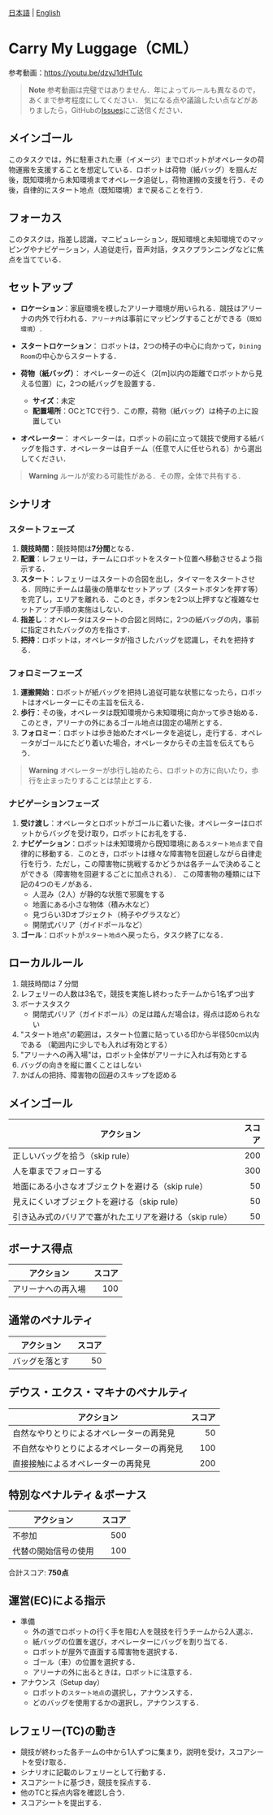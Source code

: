 [日本語](./cml_ja.md) | [English](./cml_en.md)

# Carry My Luggage（CML）

参考動画：https://youtu.be/dzyJ1dHTulc

> **Note**
> 参考動画は完璧ではありません．年によってルールも異なるので，あくまで参考程度にしてください．
> 気になる点や議論したい点などがありましたら，GitHubの[Issues](https://github.com/RoboCupAtHomeJP/Rule2023/issues)にご送信ください．

## メインゴール

このタスクでは，外に駐車された車（イメージ）までロボットがオペレータの荷物運搬を支援することを想定している．ロボットは荷物（紙バッグ）を掴んだ後，既知環境から未知環境までオペレータ追従し，荷物運搬の支援を行う．その後，自律的にスタート地点（既知環境）まで戻ることを行う．

## フォーカス

このタスクは，指差し認識，マニピュレーション，既知環境と未知環境でのマッピングやナビゲーション，人追従走行，音声対話，タスクプランニングなどに焦点を当てている．

## セットアップ

- **ロケーション**：家庭環境を模したアリーナ環境が用いられる．競技はアリーナの内外で行われる．`アリーナ内`は事前にマッピングすることができる（`既知環境`）.


- **スタートロケーション**： ロボットは，2つの椅子の中心に向かって，`Dining Room`の中心からスタートする．
- **荷物（紙バッグ）**： オペレーターの近く（2\[m\]以内の距離でロボットから見える位置）に，2つの紙バッグを設置する．
  <!-- - [荷物(バッグ)](https://www.amazon.co.jp/gp/product/B07T52SRRN/ref=ppx_yo_dt_b_asin_title_o00_s00?ie=UTF8&psc=1)には，200×240×90[mm]のものを使用する．-->
  - **サイズ**：未定
  - **配置場所**：OCとTCで行う．この際，荷物（紙バッグ）は椅子の上に設置してい
- **オペレーター**： オペレーターは，ロボットの前に立って競技で使用する紙バッグを指さす．オペレーターは自チーム（任意で人に任せられる）から選出してください．

> **Warning**
> ルールが変わる可能性がある．その際，全体で共有する．

## シナリオ

### スタートフェーズ

1. **競技時間**：競技時間は**7分間**となる．
1. **配置**：レフェリーは，チームにロボットをスタート位置へ移動させるよう指示する．
1. **スタート**：レフェリーはスタートの合図を出し，タイマーをスタートさせる．同時にチームは最後の簡単なセットアップ（スタートボタンを押す等）を完了し，エリアを離れる．このとき，ボタンを2つ以上押すなど複雑なセットアップ手順の実施はしない．
1. **指差し**：オペレータはスタートの合図と同時に，2つの紙バッグの内，事前に指定されたバッグの方を指さす．
1. **把持**：ロボットは，オペレータが指さしたバッグを認識し，それを把持する．

### フォロミーフェーズ

1. **運搬開始**：ロボットが紙バッグを把持し追従可能な状態になったら，ロボットはオペレーターにその主旨を伝える．
1. **歩行**：その後，オペレータは既知環境から未知環境に向かって歩き始める．このとき，アリーナの外にあるゴール地点は固定の場所とする．
1. **フォロミー**：ロボットは歩き始めたオペレータを追従し，走行する．オペレータがゴールにたどり着いた場合，オペレータからその主旨を伝えてもらう．

> **Warning**
> オペレーターが歩行し始めたら、ロボットの方に向いたり，歩行を止まったりすることは禁止とする．

### ナビゲーションフェーズ

1. **受け渡し**：オペレータとロボットがゴールに着いた後，オペレーターはロボットからバッグを受け取り，ロボットにお礼をする．
1. **ナビゲーション**：ロボットは未知環境から既知環境にある`スタート地点`まで自律的に移動する．このとき，ロボットは様々な障害物を回避しながら自律走行を行う．ただし，この障害物に挑戦するかどうかは各チームで決めることができる（障害物を回避するごとに加点される）．
この障害物の種類には下記の4つのモノがある．
   - 人混み（2人）が静的な状態で邪魔をする
   - 地面にある小さな物体（積み木など）
   - 見づらい3Dオブジェクト（椅子やグラスなど）
   - 開閉式バリア（ガイドポールなど）
1. **ゴール**：ロボットが`スタート地点`へ戻ったら，タスク終了になる．

## ローカルルール

1. 競技時間は 7 分間
1. レフェリーの人数は3名で，競技を実施し終わったチームから1名ずつ出す
1. ボーナスタスク
    - 開閉式バリア（ガイドポール）の足は踏んだ場合は，得点は認められない
1. "スタート地点"の範囲は，スタート位置に貼っている印から半径50cm以内である
（範囲内に少しでも入れば有効とする）
1. "アリーナへの再入場"は，ロボット全体がアリーナに入れば有効とする
1. バッグの向きを縦に置くことはしない
1. かばんの把持、障害物の回避のスキップを認める

## メインゴール

| アクション | スコア |
| --- | ---:|
| 正しいバッグを拾う（skip rule） | 200 |
| 人を車までフォローする | 300 |
| 地面にある小さなオブジェクトを避ける（skip rule） | 50 |
| 見えにくいオブジェクトを避ける（skip rule） | 50 |
| 引き込み式のバリアで塞がれたエリアを避ける（skip rule） | 50 |

## ボーナス得点

| アクション | スコア |
| --- | ---:|
| アリーナへの再入場 | 100 |

## 通常のペナルティ

| アクション | スコア |
| --- | ---:|
| バッグを落とす | 50 |

## デウス・エクス・マキナのペナルティ

| アクション | スコア |
| --- | ---:|
| 自然なやりとりによるオペレーターの再発見 | 50 |
| 不自然なやりとりによるオペレーターの再発見 | 100 |
| 直接接触によるオペレーターの再発見 | 200 |

## 特別なペナルティ＆ボーナス

| アクション | スコア |
| --- | ---:|
| 不参加 | 500 |
| 代替の開始信号の使用 | 100 |

合計スコア: **750点**


## 運営(EC)による指示

- 準備
  - 外の道でロボットの行く手を阻む人を競技を行うチームから2人選ぶ．
  - 紙バッグの位置を選び，オペレーターにバッグを割り当てる．
  - ロボットが屋外で直面する障害物を選択する．
  - ゴール（車）の位置を選択する．
  - アリーナの外に出るときは，ロボットに注意する．
- アナウンス（Setup day）
  - ロボットの`スタート地点`の選択し，アナウンスする．
  - どのバッグを使用するかの選択し，アナウンスする．


## レフェリー(TC)の動き

- 競技が終わった各チームの中から1人ずつに集まり，説明を受け，スコアシートを受け取る．
- シナリオに記載のレフェリーとして行動する．
- スコアシートに基づき，競技を採点する．
- 他のTCと採点内容を確認し合う．
- スコアシートを提出する．

